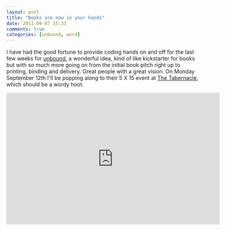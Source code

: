 ```yaml
---
layout: post
title: "Books are now in your hands"
date: 2011-09-07 15:33
comments: true
categories: [unbound, word]
---
```


I have had the good fortune to provide coding hands on and off for the last few weeks for [unbound](http://unbound.co.uk),
a wonderful idea, kind of like kickstarter for books but with so much more going on from the initial book pitch right
up to printing, binding and delivery. Great people with a great vision. On Monday September 12th I'll be popping along to
their 5 X 15 event at [The Tabernacle](http://www.tabernaclew11.com), which should be a wordy hoot.

<iframe width="560" height="345" src="http://www.youtube.com/embed/de9CQA7G6vk" frameborder="0"></iframe>